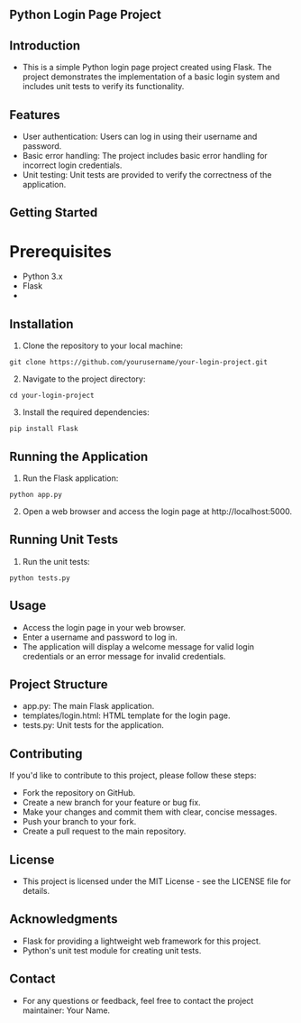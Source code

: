 ## Python Login Page Project

## Introduction
- This is a simple Python login page project created using Flask. The project demonstrates the implementation of a basic login system and includes unit tests to verify its functionality.

## Features
- User authentication: Users can log in using their username and password.
- Basic error handling: The project includes basic error handling for incorrect login credentials.
- Unit testing: Unit tests are provided to verify the correctness of the application.

## Getting Started
# Prerequisites

- Python 3.x
- Flask
- 
## Installation
1. Clone the repository to your local machine:
```
git clone https://github.com/yourusername/your-login-project.git
```
2. Navigate to the project directory:
```
cd your-login-project
```
3. Install the required dependencies:
```
pip install Flask
```
## Running the Application
1. Run the Flask application:
```
python app.py
```
2. Open a web browser and access the login page at http://localhost:5000.

## Running Unit Tests

1. Run the unit tests:
```
python tests.py
```
## Usage
- Access the login page in your web browser.
- Enter a username and password to log in.
- The application will display a welcome message for valid login credentials or an error message for invalid credentials.

## Project Structure

- app.py: The main Flask application.
- templates/login.html: HTML template for the login page.
- tests.py: Unit tests for the application.

## Contributing
If you'd like to contribute to this project, please follow these steps:

- Fork the repository on GitHub.
- Create a new branch for your feature or bug fix.
- Make your changes and commit them with clear, concise messages.
- Push your branch to your fork.
- Create a pull request to the main repository.

## License
- This project is licensed under the MIT License - see the LICENSE file for details.

## Acknowledgments
- Flask for providing a lightweight web framework for this project.
- Python's unit test module for creating unit tests.
  
## Contact
- For any questions or feedback, feel free to contact the project maintainer: Your Name.
